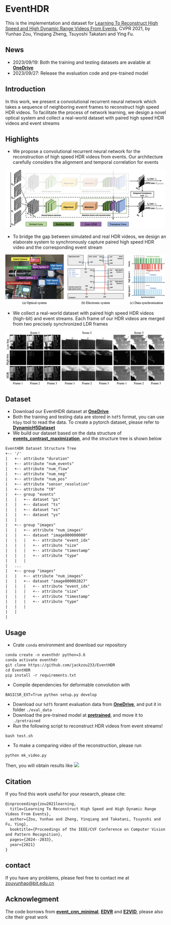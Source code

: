 # EventHDR
 This is the implementation and dataset for [Learning To Reconstruct High Speed and High Dynamic Range Videos From Events](https://openaccess.thecvf.com/content/CVPR2021/papers/Zou_Learning_To_Reconstruct_High_Speed_and_High_Dynamic_Range_Videos_CVPR_2021_paper.pdf), CVPR 2021, by Yunhao Zou, Yinqiang Zheng, Tsuyoshi Takatani and Ying Fu.

## News
* 2023/09/19: Both the training and testing datasets are avalable at [**OneDrive**](https://1drv.ms/f/s!AuA3qjJbfh9FjQa4GvHC_9Fn9UQm?e=jODI9N)
* 2023/09/27: Release the evaluation code and pre-trained model
## Introduction
In this work, we present
a convolutional recurrent neural network which takes a
sequence of neighboring event frames to reconstruct high speed HDR videos. To facilitate the process of network learning, we design a novel optical system and collect a real-world dataset with paired high speed HDR videos and event streams

## Highlights
* We propose a convolutional recurrent neural network for the reconstruction of high speed HDR videos from events. Our architecture carefully considers the alignment and temporal correlation for events

<img src="figs/overview.png" width="500px"/>

* To bridge the gap between simulated and real HDR videos, we design an elaborate system to synchronously capture paired high speed HDR video and the corresponding event stream

<img src="figs/system.png" width="500px"/>

* We collect a real-world dataset with paired high speed HDR videos (high-bit) and event streams. Each frame of our HDR videos are merged from two precisely synchronized LDR frames

<img src="figs/dataset.png" width="500px"/>

## Dataset
* Download our EventHDR dataset at [**OneDrive**](https://1drv.ms/f/s!AuA3qjJbfh9FjQa4GvHC_9Fn9UQm?e=jODI9N)
* Both the training and testing data are stored in ```hdf5``` format, you can use ```h5py``` tool to read the data. To create a pytorch dataset, please refer to [**DynamicH5Dataset**](https://github.com/TimoStoff/event_cnn_minimal/blob/master/data_loader/dataset.py)
* We build our dataset based on the data structure of [**events_contrast_maximization**](https://github.com/TimoStoff/events_contrast_maximization/tree/master), and the structure tree is shown below
```
EventHDR Dataset Structure Tree
+-- '/'
|   +-- attribute "duration"
|   +-- attribute "num_events"
|   +-- attribute "num_flow"
|   +-- attribute "num_neg"
|   +-- attribute "num_pos"
|   +-- attribute "sensor_resolution"
|   +-- attribute "t0"
|   +-- group "events"
|   |   +-- dataset "ps"
|   |   +-- dataset "ts"
|   |   +-- dataset "xs"
|   |   +-- dataset "ys"
|   |   
|   +--	group "images"
|   |   +-- attribute "num_images"
|   |   +-- dataset "image000000000"
|   |   |   +-- attribute "event_idx"
|   |   |   +-- attribute "size"
|   |   |   +-- attribute "timestamp"
|   |   |   +-- attribute "type"
|   |   |   
|   ...
|   +--	group "images"
|   |   +-- attribute "num_images"
|   |   +-- dataset "image000002827"
|   |   |   +-- attribute "event_idx"
|   |   |   +-- attribute "size"
|   |   |   +-- attribute "timestamp"
|   |   |   +-- attribute "type"
|   |   |   
|   |   
|   
```
## Usage
* Crate ```conda``` environment and download our repository
```
conda create -n eventhdr python=3.6
conda activate eventhdr
git clone https://github.com/jackzou233/EventHDR
cd EventHDR
pip install -r requirements.txt
```
* Compile dependencies for deformable convolution with
```
BASICSR_EXT=True python setup.py develop
```
* Download our ```hdf5``` foramt evaluation data from [**OneDrive**](https://1drv.ms/f/s!AuA3qjJbfh9FjQa4GvHC_9Fn9UQm?e=jODI9N), and put it in folder ```./eval_data```
* Download the pre-trained model at [**pretrained**](https://1drv.ms/u/s!AuA3qjJbfh9FjVhdCwPFPSiy-r94?e=VpdPU4), and move it to ```./pretrained```
* Run the following script to reconstruct HDR videos from event streams!
```
bash test.sh
```
* To make a comparing video of the reconstruction, please run
```
python mk_video.py
```
Then, you will obtain results like
<img src="figs/preview.gif"/>
## Citation
If you find this work useful for your research, please cite: 
```
@inproceedings{zou2021learning,
  title={Learning To Reconstruct High Speed and High Dynamic Range Videos From Events},
  author={Zou, Yunhao and Zheng, Yinqiang and Takatani, Tsuyoshi and Fu, Ying},
  booktitle={Proceedings of the IEEE/CVF Conference on Computer Vision and Pattern Recognition},
  pages={2024--2033},
  year={2021}
}
```
## contact
If you have any problems, please feel free to contact me at zouyunhao@bit.edu.cn
##
## Acknowlegment
The code borrows from [**event_cnn_minimal**](https://github.com/TimoStoff/event_cnn_minimal), [**EDVR**](https://github.com/xinntao/EDVR) and [**E2VID**](https://github.com/uzh-rpg/rpg_e2vid), please also cite their great work